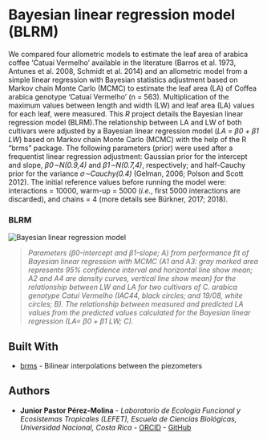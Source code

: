 # Bayesian linear regression model (BLRM)

We compared four allometric models to estimate the leaf area of arabica coffee ‘Catuaí Vermelho’ available in the literature (Barros et al. 1973, Antunes et al. 2008, Schmidt et al. 2014) and an allometric model from a simple linear regression with Bayesian statistics adjustment based on Markov chain Monte Carlo (MCMC) to estimate the leaf area (LA) of Coffea arabica genotype ‘Catuaí Vermelho’ (n = 563). Multiplication of the maximum values between length and width (LW) and leaf area (LA) values for each leaf, were measured. This _R_ project details the Bayesian linear regression model (BLRM).The relationship between LA and LW of both cultivars were adjusted by a Bayesian linear regression model (_LA = β0 + β1 LW_) based on Markov chain Monte Carlo (MCMC) with the help of the R “brms” package. The following parameters (prior) were used after a frequentist linear regression adjustment: Gaussian prior for the intercept and slope, _β0∼N(0.9,4)_ and _β1∼N(0.7,4)_, respectively; and half-Cauchy prior for the variance _σ∼Cauchy(0.4)_ (Gelman, 2006; Polson and Scott 2012). The initial reference values before running the model were: interactions = 10000, warm-up = 5000 (_i.e._, first 5000 interactions are discarded), and chains = 4 (more details see Bürkner, 2017; 2018).



### BLRM 

![Bayesian linear regression model](https://github.com/JPASTORPM/Project_BLRM/blob/master/Results/Fig.%20BLRM.png)

> _Parameters (β0-intercept and β1-slope; *A*) from performance fit of Bayesian linear regression with MCMC (A1 and A3: gray marked area represents 95% confidence interval and horizontal line show mean; A2 and A4 are density curves, vertical line show mean) for the relationship between LW and LA for two cultivars of C. arabica genotype Catuí Vermelho (IAC44, black circles; and 19/08, white circles; B). The relationship between measured and predicted LA values from the predicted values calculated for the Bayesian linear regression (LA= β0 + β1 LW; C)._


## Built With

* [brms](https://www.rdocumentation.org/packages/brms) - Bilinear interpolations between the piezometers


## Authors

* **Junior Pastor Pérez-Molina** - *Laboratorio de Ecología Funcional y Ecosistemas Tropicales (LEFET), Escuela de Ciencias Biológicas, Universidad Nacional, Costa Rica* - [ORCID](https://orcid.org/0000-0002-3396-0599) - [GitHub](https://github.com/JPASTORPM)
